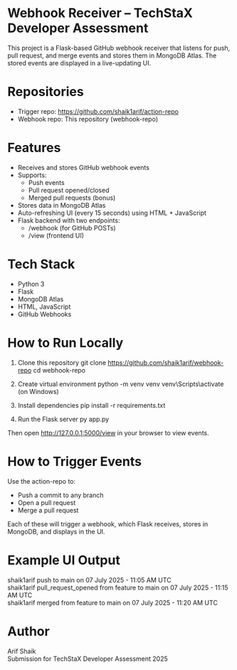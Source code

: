 # Webhook Receiver – TechStaX Developer Assessment

This project is a Flask-based GitHub webhook receiver that listens for push, pull request, and merge events and stores them in MongoDB Atlas. The stored events are displayed in a live-updating UI.

# Repositories

- Trigger repo: https://github.com/shaik1arif/action-repo
- Webhook repo: This repository (webhook-repo)

# Features

- Receives and stores GitHub webhook events
- Supports:
  - Push events
  - Pull request opened/closed
  - Merged pull requests (bonus)
- Stores data in MongoDB Atlas
- Auto-refreshing UI (every 15 seconds) using HTML + JavaScript
- Flask backend with two endpoints:
  - /webhook (for GitHub POSTs)
  - /view (frontend UI)

# Tech Stack

- Python 3
- Flask
- MongoDB Atlas
- HTML, JavaScript
- GitHub Webhooks

# How to Run Locally

1. Clone this repository
   git clone https://github.com/shaik1arif/webhook-repo
   cd webhook-repo

2. Create virtual environment
   python -m venv venv
   venv\Scripts\activate     (on Windows)

3. Install dependencies
   pip install -r requirements.txt

4. Run the Flask server
   py app.py

Then open http://127.0.0.1:5000/view in your browser to view events.

# How to Trigger Events

Use the action-repo to:
- Push a commit to any branch
- Open a pull request
- Merge a pull request

Each of these will trigger a webhook, which Flask receives, stores in MongoDB, and displays in the UI.

# Example UI Output

shaik1arif push to main on 07 July 2025 - 11:05 AM UTC  
shaik1arif pull_request_opened from feature to main on 07 July 2025 - 11:15 AM UTC  
shaik1arif merged from feature to main on 07 July 2025 - 11:20 AM UTC

# Author

Arif Shaik  
Submission for TechStaX Developer Assessment 2025
